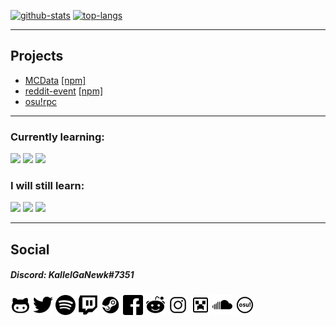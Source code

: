 [![github-stats](https://github-readme-stats.vercel.app/api?username=kallelganewk&show_icons=true&theme=tokyonight)](https://github.com/KallelGaNewk)
[![top-langs](https://github-readme-stats.vercel.app/api/top-langs/?username=kallelganewk&layout=compact&theme=tokyonight)](https://github.com/KallelGaNewk)

---
## Projects

- [MCData](https://github.com/KallelGaNewk/mcdata) [[npm]](https://www.npmjs.com/package/mcdata)
- [reddit-event](https://github.com/KallelGaNewk/reddit-event) [[npm]](https://www.npmjs.com/package/reddit-event)
- [osu!rpc](https://github.com/KallelGaNewk/osu-rpc)

---

### Currently learning:

<img src="https://img.shields.io/badge/javascript%20-%2320232a.svg?&style=for-the-badge&logo=javascript"/> <img src="https://img.shields.io/badge/typescript%20-%2320232a.svg?&style=for-the-badge&logo=typescript"/> <img src="https://img.shields.io/badge/java%20-%2320232a.svg?&style=for-the-badge&logo=java"/>

### I will still learn:

<img src="https://img.shields.io/badge/C++%20-%2320232a.svg?style=for-the-badge&logo=c%2B%2B&logoColor=%23007acc"/> <img src="https://img.shields.io/badge/react%20-%2320232a.svg?&style=for-the-badge&logo=react"/> <img src="https://img.shields.io/badge/kotlin%20-%2320232a.svg?&style=for-the-badge&logo=kotlin"/>

---
## Social

##### Discord: KallelGaNewk#7351<br>
[<img src="assets/github-gists.png" width="32px"/>](https://gist.github.com/KallelGaNewk)
[<img src="assets/twitter.png" width="32px"/>](https://twitter.com/KallelGaNewk_)
[<img src="assets/spotify.png" width="32px"/>](https://open.spotify.com/user/kallelgn)
[<img src="assets/twitch.png" width="32px"/>](https://www.twitch.tv/kallelganewk_)
[<img src="assets/steam.png" width="32px"/>](https://steamcommunity.com/id/yuukifur/)
[<img src="assets/facebook.png" width="32px"/>](https://www.facebook.com/yuukifur/)
[<img src="assets/reddit.png" width="32px"/>](https://www.reddit.com/u/KallelGaNewk)
[<img src="assets/instagram.png" width="32px"/>](https://www.instagram.com/kallelganewk/)
[<img src="assets/namemc.png" width="32px"/>](https://pt.namemc.com/profile/KallelGaNewk)
[<img src="assets/soundcloud.png" width="32px"/>](https://soundcloud.com/kallelganewk)
[<img src="assets/osu.png" width="32px"/>](https://osu.ppy.sh/users/19099551)

